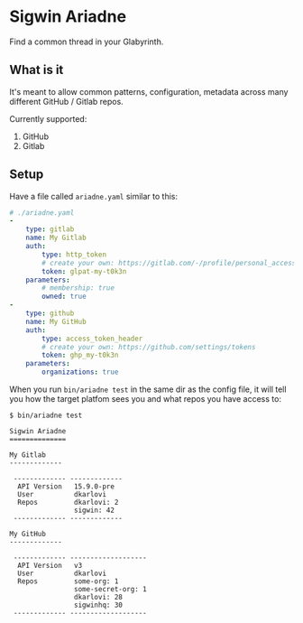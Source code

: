 # Sigwin Ariadne

Find a common thread in your Glabyrinth.

## What is it

It's meant to allow common patterns, configuration, metadata across many different GitHub / Gitlab repos.

Currently supported:

1. GitHub
2. Gitlab

## Setup

Have a file called `ariadne.yaml` similar to this: 

```yaml
# ./ariadne.yaml
-
    type: gitlab
    name: My Gitlab
    auth:
        type: http_token
        # create your own: https://gitlab.com/-/profile/personal_access_tokens
        token: glpat-my-t0k3n
    parameters:
        # membership: true
        owned: true
-
    type: github
    name: My GitHub
    auth:
        type: access_token_header
        # create your own: https://github.com/settings/tokens
        token: ghp_my-t0k3n
    parameters:
        organizations: true
```

When you run `bin/ariadne test` in the same dir as the config file, it will tell you how the target platfom sees you and what repos you have access to:

```
$ bin/ariadne test

Sigwin Ariadne
==============

My Gitlab
-------------

 ------------- ------------- 
  API Version   15.9.0-pre   
  User          dkarlovi     
  Repos         dkarlovi: 2  
                sigwin: 42   
 ------------- ------------- 

My GitHub
-------------

 ------------- ------------------- 
  API Version   v3                 
  User          dkarlovi           
  Repos         some-org: 1      
                some-secret-org: 1  
                dkarlovi: 28       
                sigwinhq: 30       
 ------------- ------------------- 
```
